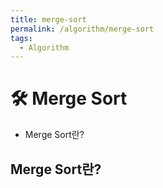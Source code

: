 ```yaml
---
title: merge-sort
permalink: /algorithm/merge-sort
tags:
  - Algorithm
---
```


# 🛠️ Merge Sort

- Merge Sort란?

## Merge Sort란?
